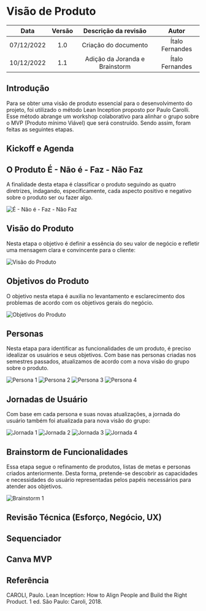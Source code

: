 # Visão de Produto

| Data | Versão | Descrição da revisão | Autor |
| :--: | :---: | :------------------: | :----: |
| 07/12/2022 | 1.0 | Criação do documento | Ítalo Fernandes |
| 10/12/2022 | 1.1 | Adição da Joranda e Brainstorm | Ítalo Fernandes |

## Introdução

Para se obter uma visão de produto essencial para o desenvolvimento do projeto, foi utilizado o método Lean Inception proposto por Paulo Carolli. Esse método abrange um workshop colaborativo para alinhar o grupo sobre o MVP (Produto mínimo Viável) que será construído. Sendo assim, foram feitas as seguintes etapas.

## Kickoff e Agenda


## O Produto É - Não é - Faz - Não Faz

A finalidade desta etapa é classificar o produto seguindo as quatro diretrizes, indagando, especificamente, cada aspecto positivo e negativo sobre o produto ser ou fazer algo.

![É - Não é - Faz - Não Faz](assets/e-nao_e-faz-nao_faz.png)

## Visão do Produto

Nesta etapa o objetivo é definir a essência do seu valor de negócio e refletir uma mensagem clara e convincente para o cliente:

![Visão do Produto](assets/visao_de_produto.png)

## Objetivos do Produto

O objetivo nesta etapa é auxilia no levantamento e esclarecimento dos problemas de acordo com os objetivos gerais do negócio.

![Objetivos do Produto](assets/objetivo_do_produto.png)

## Personas

Nesta etapa para identificar as funcionalidades de um produto, é preciso idealizar os usuários e seus objetivos. Com base nas personas criadas nos semestres passados, atualizamos de acordo com a nova visão do grupo sobre o produto.

![Persona 1](assets/persona_Paulo.png "Persona 1: Pesquisador na área de qualidade de software")
![Persona 2](assets/persona_Valeria.png "Persona 2: Profissional de Engenharia de Software")
![Persona 3](assets/persona_Miguel.png "Persona 3: Desenvolvedor, entusiasta de IA")
![Persona 4](assets/persona_Gustavo.png "Persona 4: Estudante de TI")

## Jornadas de Usuário

Com base em cada persona e suas novas atualizações, a jornada do usuário também foi atualizada para nova visão do grupo:

![Jornada 1](assets/jornada_Paulo.png)
![Jornada 2](assets/jornada_Valeria.png)
![Jornada 3](assets/jornada_Miguel.png)
![Jornada 4](assets/jornada_Gustavo.png)

## Brainstorm de Funcionalidades

Essa etapa segue o refinamento de produtos, listas de metas e personas criados anteriormente. Desta forma, pretende-se descobrir as capacidades e necessidades do usuário representadas pelos papéis necessários para atender aos objetivos.

![Brainstorm 1](assets/brainstorm.png)

## Revisão Técnica (Esforço, Negócio, UX)


## Sequenciador


## Canva MVP


## Referência

CAROLI, Paulo. Lean Inception: How to Align People and Build the Right Product. 1 ed. São Paulo: Caroli, 2018.